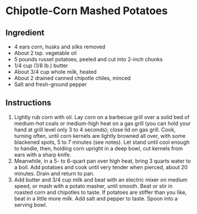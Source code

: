 # Chipotle-Corn Mashed Potatoes

## Ingredient

- 4 ears corn, husks and silks removed
- About 2 tsp. vegetable oil
- 5 pounds russet potatoes, peeled and cut into 2-inch chunks
- 1/4 cup (1/8 lb.) butter
- About 3/4 cup whole milk, heated
- About 2 drained canned chipotle chiles, minced
- Salt and fresh-ground pepper

## Instructions

1. Lightly rub corn with oil. Lay corn on a barbecue grill over a solid bed of medium-hot coals or medium-high heat on a gas grill (you can hold your hand at grill level only 3 to 4 seconds); close lid on gas grill. Cook, turning often, until corn kernels are lightly browned all over, with some blackened spots, 5 to 7 minutes (see notes). Let stand until cool enough to handle, then, holding corn upright in a deep bowl, cut kernels from ears with a sharp knife.
1. Meanwhile, in a 5- to 6-quart pan over high heat, bring 3 quarts water to a boil. Add potatoes and cook until very tender when pierced, about 20 minutes. Drain and return to pan.
1. Add butter and 3/4 cup milk and beat with an electric mixer on medium speed, or mash with a potato masher, until smooth. Beat or stir in roasted corn and chipotles to taste. If potatoes are stiffer than you like, beat in a little more milk. Add salt and pepper to taste. Spoon into a serving bowl.